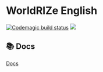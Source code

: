 # WorldRIZe English
[![Codemagic build status](https://api.codemagic.io/apps/5e78acb1064d84000c741bf5/5e78acb1064d84000c741bf4/status_badge.svg)](https://codemagic.io/apps/5e78acb1064d84000c741bf5/5e78acb1064d84000c741bf4/latest_build)
![](https://img.shields.io/badge/version-α0.3.4-green)

## 📚 Docs
[Docs](https://worldrize.github.io/wr-app)